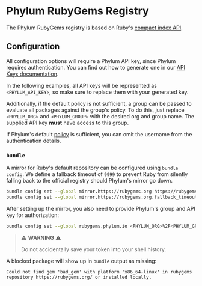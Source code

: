 # Phylum RubyGems Registry

The Phylum RubyGems registry is based on Ruby's [compact index API].

[compact index API]: https://guides.rubygems.org/rubygems-org-compact-index-api

## Configuration

All configuration options will require a Phylum API key, since Phylum requires
authentication. You can find out how to generate one in our
[API Keys documentation].

In the following examples, all API keys will be represented as
`<PHYLUM_API_KEY>`, so make sure to replace them with your generated key.

Additionally, if the default policy is not sufficient, a group can be passed to
evaluate all packages against the group's policy. To do this, just replace
`<PHYLUM_ORG>` and `<PHYLUM_GROUP>` with the desired org and group name. The
supplied API key **must** have access to this group.

If Phylum's default [policy] is sufficient, you can omit the username from the
authentication details.

[API Keys documentation]: ../knowledge_base/api-keys.md#generate-an-api-key
[policy]: ../knowledge_base/policy.md

### `bundle`

A mirror for Ruby's default repository can be configured using `bundle config`.
We define a fallback timeout of `9999` to prevent Ruby from silently falling
back to the official registry should Phylum's mirror go down.

```sh
bundle config set --global mirror.https://rubygems.org https://rubygems.phylum.io
bundle config set --global mirror.https://rubygems.org.fallback_timeout 9999
```

After setting up the mirror, you also need to provide Phylum's group and API key
for authorization:

```sh
bundle config set --global rubygems.phylum.io <PHYLUM_ORG>%2F<PHYLUM_GROUP>:<PHYLUM_API_KEY>
```

> ⚠️ **WARNING** ⚠️
>
> Do not accidentally save your token into your shell history.

A blocked package will show up in `bundle` output as missing:

```text
Could not find gem 'bad_gem' with platform 'x86_64-linux' in rubygems repository https://rubygems.org/ or installed locally.
```
